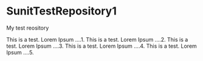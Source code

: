 SunitTestRepository1
====================

My test reository

This is a test. Lorem Ipsum ....1.
This is a test. Lorem Ipsum ....2.
This is a test. Lorem Ipsum ....3.
This is a test. Lorem Ipsum ....4.
This is a test. Lorem Ipsum ....5.

